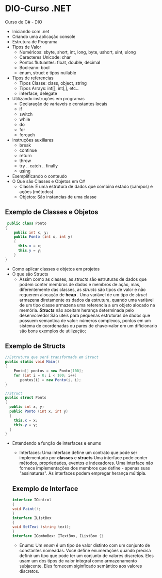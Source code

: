 # DIO-Curso .NET
Curso de C# - DIO 

 - Iniciando com .net
 - Criando uma aplicação console
 - Estrutura de Programa
 - Tipos de Valor
   - Numéricos: sbyte, short, int, long, byte, ushort, uint, ulong
   - Caracteres Unicode: char
   - Pontos flutuantes: float, double, decimal
   - Booleano: bool
   - enum, struct e tipos nullable
 - Tipos de referencias
   - Tipos Classe: class, object, string
   - Tipos Arrays: int[], int[,], etc...
   - interface, delegate 
 - Utilizando instruções em programas
   - Declaração de variaveis e constantes locais
   - if
   - switch
   - while
   - do
   - for
   - foreach
 - Instruções auxiliares
   - break  
   - continue  
   - return
   - throw
   - try .. catch .. finally
   - using  
 - Exemplificando o conteudo
 - O Que são Classes e Objetos em C#
   - Classe: É uma estrutura de dados que combina estado (campos) e ações (métodos)
   - Objetos: São instancias de uma classe
 ## Exemplo de Classes e Objetos

 ```c#
  public class Ponto
 {
     public int x, y;
     public Ponto (int x, int y)
     {
       this.x = x;
       this.y = y;
     } 
 } 
```

 - Como aplicar classes e objetos em projetos 
 - O que são Structs
   - Assim como as classes, as _structs_ são estruturas de dados que podem conter membros de dados e membros de ação, mas, diferentemente das classes, as _structs_ são tipos de valor e não requerem alocação de **heap** .
   Uma variável de um tipo de _struct_ armazena diretamente os dados da estrutura, quando uma variável de um tipo classe armazena uma referencia a um objeto alocado na memória.
   **_Structs_** não aceitam herança determinada pelo desenvolvedor
   São uteis para pequenas estruturas de dados que possuem semantica de valor: números complexos, pontos em um sistema de coordenadas ou pares de chave-valor em um dificionario são bons exemplos de utilização;

  ## Exemplo de Structs

 ``` c#
 //Estrutura que será transformada em Struct
 public static void Main()
 {
     Ponto[] pontos = new Ponto[100];
     for (int i = 0; i < 100; i++)
        pontos[i] = new Ponto(i, i);
 } 

 //Struct
 public struct Ponto
 {
   public int x, y;
   public Ponto (int x, int y)
   {
     this.x = x;
     this.y = y;
   }
 }
```  
 - Entendendo a função de interfaces e enums
   - Interfaces: Uma interface define um contrato que pode ser implementado por **classes** e **structs**
   Uma interface pode conter métodos, propriedades, eventos e indexadores.
   Uma interface não fornece implementações dos membros que define - apenas suas "assinaturas".
   As interfaces podem empregar herança múltipla.

   ## Exemplo de Interface
   ``` c#
   interface IControl
   {
   void Paint();
   }
   interface IListBox
   {
   void SetText (string text);
   }
   interface IComboBox: ITextBox, IListBox {}
   ```
   - Enums: Um _enum_ é um tipo de valor distinto com um conjunto de constantes nomeadas.
   Você define enumerações quando precisa definir um tipo que pode ter um conjunto de valores discretos.
   Eles usam um dos tipos de valor integral como armazenamento subjacente. Eles fornecem siginficado semântico aos valores discretos. 


